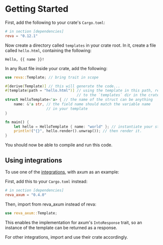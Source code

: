 # Getting Started

First, add the following to your crate's `Cargo.toml`:

```toml
# in section [dependencies]
reva = "0.12.1"
```

Now create a directory called `templates` in your crate root.
In it, create a file called `hello.html`, containing the following:

```
Hello, {{ name }}!
```

In any Rust file inside your crate, add the following:

```rust
use reva::Template; // bring trait in scope

#[derive(Template)] // this will generate the code...
#[template(path = "hello.html")] // using the template in this path, relative
                                 // to the `templates` dir in the crate root
struct HelloTemplate<'a> { // the name of the struct can be anything
    name: &'a str, // the field name should match the variable name
                   // in your template
}

fn main() {
    let hello = HelloTemplate { name: "world" }; // instantiate your struct
    println!("{}", hello.render().unwrap()); // then render it.
}
```

You should now be able to compile and run this code.

## Using integrations

To use one of the [integrations](./integrations.md), with axum as an example:

First, add this to your `Cargo.toml` instead:

```toml
# in section [dependencies]
reva_axum = "0.4.0"
```

Then, import from reva_axum instead of reva:

```rust
use reva_axum::Template;
```

This enables the implementation for axum's `IntoResponse` trait,
so an instance of the template can be returned as a response.

For other integrations, import and use their crate accordingly.

